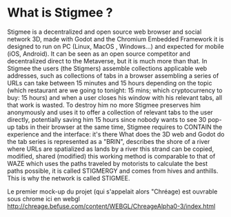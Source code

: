 # What is Stigmee ?

Stigmee is a decentralized and open source web browser and social network 3D,
made with Godot and the Chromium Embedded Framework it is designed to run on PC
(Linux, MacOS , Windows...) and expected for mobile (iOS, Android). It can be
seen as an open source competitor and decentralized direct to the Metaverse, but
it is much more than that. In Stigmee the users (the Stigmers) assemble
collections applicable web addresses, such as collections of tabs in a browser
assembling a series of URLs can take between 15 minutes and 15 hours depending
on the topic (which restaurant are we going to tonight: 15 mins; which
cryptocurrency to buy: 15 hours) and when a user closes his window with his
relevant tabs, all that work is wasted. To destroy him no more Stigmee preserves
him anonymously and uses it to offer a collection of relevant tabs to the user
directly, potentially saving him 15 hours since nobody wants to see 30 pop-up
tabs in their browser at the same time, Stigmee requires to CONTAIN the
experience and the interface: it's there What does the 3D web and Godot do the
tab series is represented as a "BRIN", describes the shore of a river where URLs
are spatialized as lands by a river this strand can be copied, modified, shared
(modified) this working method is comparable to that of WAZE which uses the
paths traveled by motorists to calculate the best paths possible, it is called
STIGMERGY and comes from hives and anthills.  This is why the network is called
STIGMEE.

Le premier mock-up du projet (qui s'appelait alors "Chréage) est ouvrable sous
chrome ici en webgl http://chreage.befuse.com/content/WEBGL/ChreageAlpha0-3/index.html
